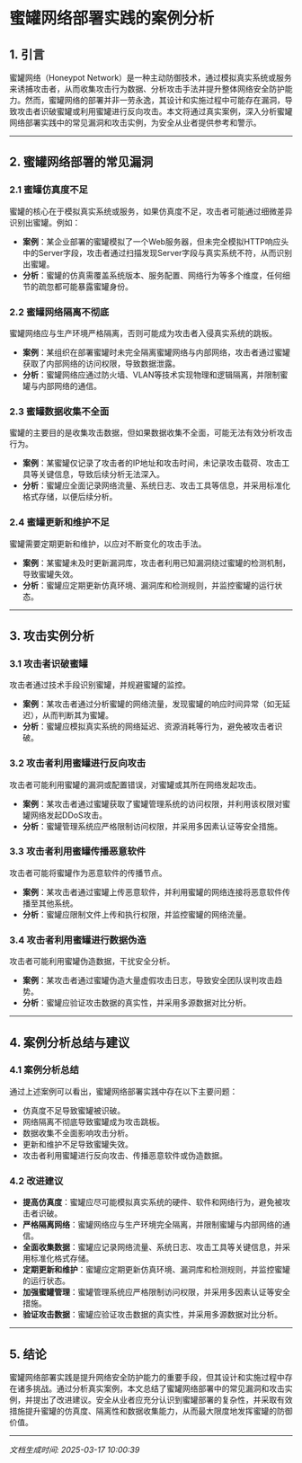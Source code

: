 # 蜜罐网络部署实践的案例分析

## 1. 引言

蜜罐网络（Honeypot Network）是一种主动防御技术，通过模拟真实系统或服务来诱捕攻击者，从而收集攻击行为数据、分析攻击手法并提升整体网络安全防护能力。然而，蜜罐网络的部署并非一劳永逸，其设计和实施过程中可能存在漏洞，导致攻击者识破蜜罐或利用蜜罐进行反向攻击。本文将通过真实案例，深入分析蜜罐网络部署实践中的常见漏洞和攻击实例，为安全从业者提供参考和警示。

---

## 2. 蜜罐网络部署的常见漏洞

### 2.1 蜜罐仿真度不足
蜜罐的核心在于模拟真实系统或服务，如果仿真度不足，攻击者可能通过细微差异识别出蜜罐。例如：
- **案例**：某企业部署的蜜罐模拟了一个Web服务器，但未完全模拟HTTP响应头中的Server字段，攻击者通过扫描发现Server字段与真实系统不符，从而识别出蜜罐。
- **分析**：蜜罐的仿真需覆盖系统版本、服务配置、网络行为等多个维度，任何细节的疏忽都可能暴露蜜罐身份。

### 2.2 蜜罐网络隔离不彻底
蜜罐网络应与生产环境严格隔离，否则可能成为攻击者入侵真实系统的跳板。
- **案例**：某组织在部署蜜罐时未完全隔离蜜罐网络与内部网络，攻击者通过蜜罐获取了内部网络的访问权限，导致数据泄露。
- **分析**：蜜罐网络应通过防火墙、VLAN等技术实现物理和逻辑隔离，并限制蜜罐与内部网络的通信。

### 2.3 蜜罐数据收集不全面
蜜罐的主要目的是收集攻击数据，但如果数据收集不全面，可能无法有效分析攻击行为。
- **案例**：某蜜罐仅记录了攻击者的IP地址和攻击时间，未记录攻击载荷、攻击工具等关键信息，导致后续分析无法深入。
- **分析**：蜜罐应全面记录网络流量、系统日志、攻击工具等信息，并采用标准化格式存储，以便后续分析。

### 2.4 蜜罐更新和维护不足
蜜罐需要定期更新和维护，以应对不断变化的攻击手法。
- **案例**：某蜜罐未及时更新漏洞库，攻击者利用已知漏洞绕过蜜罐的检测机制，导致蜜罐失效。
- **分析**：蜜罐应定期更新仿真环境、漏洞库和检测规则，并监控蜜罐的运行状态。

---

## 3. 攻击实例分析

### 3.1 攻击者识破蜜罐
攻击者通过技术手段识别蜜罐，并规避蜜罐的监控。
- **案例**：某攻击者通过分析蜜罐的网络流量，发现蜜罐的响应时间异常（如无延迟），从而判断其为蜜罐。
- **分析**：蜜罐应模拟真实系统的网络延迟、资源消耗等行为，避免被攻击者识破。

### 3.2 攻击者利用蜜罐进行反向攻击
攻击者可能利用蜜罐的漏洞或配置错误，对蜜罐或其所在网络发起攻击。
- **案例**：某攻击者通过蜜罐获取了蜜罐管理系统的访问权限，并利用该权限对蜜罐网络发起DDoS攻击。
- **分析**：蜜罐管理系统应严格限制访问权限，并采用多因素认证等安全措施。

### 3.3 攻击者利用蜜罐传播恶意软件
攻击者可能将蜜罐作为恶意软件的传播节点。
- **案例**：某攻击者通过蜜罐上传恶意软件，并利用蜜罐的网络连接将恶意软件传播至其他系统。
- **分析**：蜜罐应限制文件上传和执行权限，并监控蜜罐的网络流量。

### 3.4 攻击者利用蜜罐进行数据伪造
攻击者可能利用蜜罐伪造数据，干扰安全分析。
- **案例**：某攻击者通过蜜罐伪造大量虚假攻击日志，导致安全团队误判攻击趋势。
- **分析**：蜜罐应验证攻击数据的真实性，并采用多源数据对比分析。

---

## 4. 案例分析总结与建议

### 4.1 案例分析总结
通过上述案例可以看出，蜜罐网络部署实践中存在以下主要问题：
- 仿真度不足导致蜜罐被识破。
- 网络隔离不彻底导致蜜罐成为攻击跳板。
- 数据收集不全面影响攻击分析。
- 更新和维护不足导致蜜罐失效。
- 攻击者利用蜜罐进行反向攻击、传播恶意软件或伪造数据。

### 4.2 改进建议
- **提高仿真度**：蜜罐应尽可能模拟真实系统的硬件、软件和网络行为，避免被攻击者识破。
- **严格隔离网络**：蜜罐网络应与生产环境完全隔离，并限制蜜罐与内部网络的通信。
- **全面收集数据**：蜜罐应记录网络流量、系统日志、攻击工具等关键信息，并采用标准化格式存储。
- **定期更新和维护**：蜜罐应定期更新仿真环境、漏洞库和检测规则，并监控蜜罐的运行状态。
- **加强蜜罐管理**：蜜罐管理系统应严格限制访问权限，并采用多因素认证等安全措施。
- **验证攻击数据**：蜜罐应验证攻击数据的真实性，并采用多源数据对比分析。

---

## 5. 结论

蜜罐网络部署实践是提升网络安全防护能力的重要手段，但其设计和实施过程中存在诸多挑战。通过分析真实案例，本文总结了蜜罐网络部署中的常见漏洞和攻击实例，并提出了改进建议。安全从业者应充分认识到蜜罐部署的复杂性，并采取有效措施提升蜜罐的仿真度、隔离性和数据收集能力，从而最大限度地发挥蜜罐的防御价值。

---

*文档生成时间: 2025-03-17 10:00:39*
